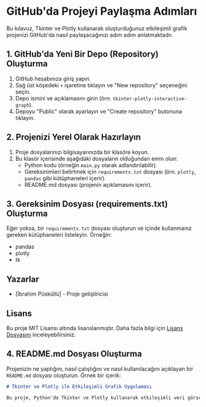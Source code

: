 # GitHub'da Projeyi Paylaşma Adımları

Bu kılavuz, Tkinter ve Plotly kullanarak oluşturduğunuz etkileşimli grafik projenizi GitHub'da nasıl paylaşacağınızı adım adım anlatmaktadır.

## 1. GitHub'da Yeni Bir Depo (Repository) Oluşturma
1. GitHub hesabınıza giriş yapın.
2. Sağ üst köşedeki `+` işaretine tıklayın ve "New repository" seçeneğini seçin.
3. Depo ismini ve açıklamasını girin (örn. `tkinter-plotly-interactive-graph`).
4. Depoyu "Public" olarak ayarlayın ve "Create repository" butonuna tıklayın.

## 2. Projenizi Yerel Olarak Hazırlayın
1. Proje dosyalarınızı bilgisayarınızda bir klasöre koyun.
2. Bu klasör içerisinde aşağıdaki dosyaların olduğundan emin olun:
   - Python kodu (örneğin `main.py` olarak adlandırılabilir).
   - Gereksinimleri belirtmek için `requirements.txt` dosyası (örn. `plotly`, `pandas` gibi kütüphaneleri içerir).
   - README.md dosyası (projenin açıklamasını içerir).

## 3. Gereksinim Dosyası (requirements.txt) Oluşturma
Eğer yoksa, bir `requirements.txt` dosyası oluşturun ve içinde kullanmanız gereken kütüphaneleri listeleyin. Örneğin:

- pandas
- plotly
- tk

## Yazarlar

- [İbrahim Püsküllü] - Proje geliştiricisi

## Lisans

Bu proje MIT Lisansı altında lisanslanmıştır. Daha fazla bilgi için [Lisans Dosyasını](LICENSE) inceleyebilirsiniz.

  ## 4. README.md Dosyası Oluşturma
Projenizin ne yaptığını, nasıl çalıştığını ve nasıl kullanılacağını açıklayan bir `README.md` dosyası oluşturun. Örnek bir içerik:

```markdown
# Tkinter ve Plotly ile Etkileşimli Grafik Uygulaması

Bu proje, Python'da Tkinter ve Plotly kullanarak etkileşimli veri görselleştirme yapmanızı sağlar. Tkinter arayüzü ile belirli veri aralıklarını ve özellikleri seçebilir, ardından bu seçimlere göre oluşturulan grafikleri Plotly ile tarayıcınızda görüntüleyebilirsiniz.

